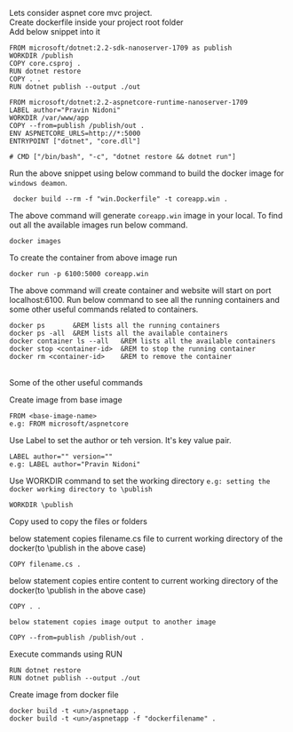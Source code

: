 Lets consider aspnet core mvc project.
<br />
Create dockerfile inside your project root folder
<br />
Add below snippet into it
```
FROM microsoft/dotnet:2.2-sdk-nanoserver-1709 as publish
WORKDIR /publish
COPY core.csproj .
RUN dotnet restore
COPY . .
RUN dotnet publish --output ./out

FROM microsoft/dotnet:2.2-aspnetcore-runtime-nanoserver-1709 
LABEL author="Pravin Nidoni"
WORKDIR /var/www/app
COPY --from=publish /publish/out .
ENV ASPNETCORE_URLS=http://*:5000
ENTRYPOINT ["dotnet", "core.dll"]

# CMD ["/bin/bash", "-c", "dotnet restore && dotnet run"]

```
Run the above snippet using below command to build the docker image for `windows deamon`.
```
 docker build --rm -f "win.Dockerfile" -t coreapp.win .
```
The above command will generate `coreapp.win` image in your local.
To find out all the available images run below command.
```
docker images
```
To create the container from above image run 
```
docker run -p 6100:5000 coreapp.win
```
The above command will create container and website will start on port localhost:6100. Run below command to see all the running containers and some other useful commands related to containers.
```
docker ps		&REM lists all the running containers
docker ps -all	&REM lists all the available containers
docker container ls --all	&REM lists all the available containers
docker stop <container-id>	&REM to stop the running container
docker rm <container-id>	&REM to remove the container
```
<br />
Some of the other useful commands

Create image from base image
```
FROM <base-image-name>
e.g: FROM microsoft/aspnetcore
```
Use Label to set the author or teh version. It's key value pair.
```
LABEL author="" version=""
e.g: LABEL author="Pravin Nidoni"
```
Use WORKDIR command to set the working directory `e.g: setting the docker working directory to \publish`
```
WORKDIR \publish
```
Copy used to copy the files or folders

below statement copies filename.cs file to current working directory of the docker(to \publish in the above case)
```
COPY filename.cs .
```
below statement copies entire content to current working directory of the docker(to \publish in the above case)
```
COPY . .
```
`below statement copies image output to another image`
```
COPY --from=publish /publish/out .
```
Execute commands using RUN
```
RUN dotnet restore
RUN dotnet publish --output ./out
```
Create image from docker file
```
docker build -t <un>/aspnetapp .
docker build -t <un>/aspnetapp -f "dockerfilename" .
```
